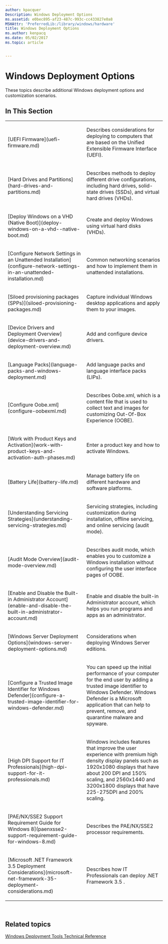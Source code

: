 ```yaml
---
author: kpacquer
Description: Windows Deployment Options
ms.assetid: e0bec895-af23-487c-993c-cc433827e0a8
MSHAttr: 'PreferredLib:/library/windows/hardware'
title: Windows Deployment Options
ms.author: kenpacq
ms.date: 05/02/2017
ms.topic: article


---
```


# Windows Deployment Options


These topics describe additional Windows deployment options and customization scenarios.

## <span id="In_This_Section"></span><span id="in_this_section"></span><span id="IN_THIS_SECTION"></span>In This Section


<table>
<colgroup>
<col width="50%" />
<col width="50%" />
</colgroup>
<tbody>
<tr class="odd">
<td align="left"><p>[UEFI Firmware](uefi-firmware.md)</p></td>
<td align="left"><p>Describes considerations for deploying to computers that are based on the Unified Extensible Firmware Interface (UEFI).</p></td>
</tr>
<tr class="even">
<td align="left"><p>[Hard Drives and Partitions](hard-drives-and-partitions.md)</p></td>
<td align="left"><p>Describes methods to deploy different drive configurations, including hard drives, solid-state drives (SSDs), and virtual hard drives (VHDs).</p></td>
</tr>
<tr class="odd">
<td align="left"><p>[Deploy Windows on a VHD (Native Boot)](deploy-windows-on-a-vhd--native-boot.md)</p></td>
<td align="left"><p>Create and deploy Windows using virtual hard disks (VHDs).</p></td>
</tr>
<tr class="even">
<td align="left"><p>[Configure Network Settings in an Unattended Installation](configure-network-settings-in-an-unattended-installation.md)</p></td>
<td align="left"><p>Common networking scenarios and how to implement them in unattended installations.</p></td>
</tr>
<tr class="even">
<td align="left"><p>[Siloed provisioning packages (SPPs)](siloed-provisioning-packages.md)</p></td>
<td align="left"><p>Capture individual Windows desktop applications and apply them to your images.</p></td>
</tr>
<tr class="odd">
<td align="left"><p>[Device Drivers and Deployment Overview](device-drivers-and-deployment-overview.md)</p></td>
<td align="left"><p>Add and configure device drivers.</p></td>
</tr>
<tr class="even">
<td align="left"><p>[Language Packs](language-packs-and-windows-deployment.md)</p></td>
<td align="left"><p>Add language packs and language interface packs (LIPs).</p></td>
</tr>
<tr class="odd">
<td align="left"><p>[Configure Oobe.xml](configure-oobexml.md)</p></td>
<td align="left"><p>Describes Oobe.xml, which is a content file that is used to collect text and images for customizing Out-Of-Box Experience (OOBE).</p></td>
</tr>
<tr class="even">
<td align="left"><p>[Work with Product Keys and Activation](work-with-product-keys-and-activation-auth-phases.md)</p></td>
<td align="left"><p>Enter a product key and how to activate Windows.</p></td>
</tr>
<tr class="odd">
<td align="left"><p>[Battery Life](battery-life.md)</p></td>
<td align="left"><p>Manage battery life on different hardware and software platforms.</p></td>
</tr>
<tr class="even">
<td align="left"><p>[Understanding Servicing Strategies](understanding-servicing-strategies.md)</p></td>
<td align="left"><p>Servicing strategies, including customization during installation, offline servicing, and online servicing (audit mode).</p></td>
</tr>
<tr class="odd">
<td align="left"><p>[Audit Mode Overview](audit-mode-overview.md)</p></td>
<td align="left"><p>Describes audit mode, which enables you to customize a Windows installation without configuring the user interface pages of OOBE.</p></td>
</tr>
<tr class="even">
<td align="left"><p>[Enable and Disable the Built-in Administrator Account](enable-and-disable-the-built-in-administrator-account.md)</p></td>
<td align="left"><p>Enable and disable the built-in Administrator account, which helps you run programs and apps as an administrator.</p></td>
</tr>
<tr class="odd">
<td align="left"><p>[Windows Server Deployment Options](windows-server-deployment-options.md)</p></td>
<td align="left"><p>Considerations when deploying Windows Server editions.</p></td>
</tr>
<tr class="even">
<td align="left"><p>[Configure a Trusted Image Identifier for Windows Defender](configure-a-trusted-image-identifier-for-windows-defender.md)</p></td>
<td align="left"><p>You can speed up the initial performance of your computer for the end user by adding a trusted image identifier to Windows Defender. Windows Defender is a Microsoft application that can help to prevent, remove, and quarantine malware and spyware.</p></td>
</tr>
<tr class="odd">
<td align="left"><p>[High DPI Support for IT Professionals](high-dpi-support-for-it-professionals.md)</p></td>
<td align="left"><p>Windows includes features that improve the user experience with premium high density display panels such as 1920x1080 displays that have about 200 DPI and 150% scaling, and 2560x1440 and 3200x1800 displays that have 225-275DPI and 200% scaling.</p></td>
</tr>
<tr class="even">
<td align="left"><p>[PAE/NX/SSE2 Support Requirement Guide for Windows 8](paenxsse2-support-requirement-guide-for-windows-8.md)</p></td>
<td align="left"><p>Describes the PAE/NX/SSE2 processor requirements.</p></td>
</tr>
<tr class="odd">
<td align="left"><p>[Microsoft .NET Framework 3.5 Deployment Considerations](microsoft-net-framework-35-deployment-considerations.md)</p></td>
<td align="left"><p>Describes how IT Professionals can deploy .NET Framework 3.5 .</p></td>
</tr>
</tbody>
</table>

 

## <span id="related_topics"></span>Related topics


[Windows Deployment Tools Technical Reference](index.md)

 

 






